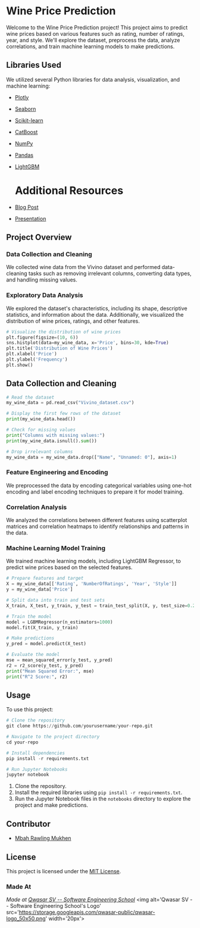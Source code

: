 

# Wine Price Prediction

Welcome to the Wine Price Prediction project! This project aims to predict wine prices based on various features such as rating, number of ratings, year, and style. We'll explore the dataset, preprocess the data, analyze correlations, and train machine learning models to make predictions.

## Libraries Used

We utilized several Python libraries for data analysis, visualization, and machine learning:

- [Plotly](https://plotly.com/)
- [Seaborn](https://seaborn.pydata.org/)
- [Scikit-learn](https://scikit-learn.org/)
- [CatBoost](https://catboost.ai/)
- [NumPy](https://numpy.org/)
- [Pandas](https://pandas.pydata.org/)
- [LightGBM](https://lightgbm.readthedocs.io/en/latest/)

  # Additional Resources

- [Blog Post](https://medium.com/@rawlingsofficial300/my-vivivno-9b85d08052ce)
- [Presentation](https://www.canva.com/design/DAFsOBpadDk/je5Jb0B893FSJSaxWg8OJQ/edit?utm_content=DAFsOBpadDk&utm_campaign=designshare&utm_medium=link2&utm_source=sharebutton)


## Project Overview

### Data Collection and Cleaning

We collected wine data from the Vivino dataset and performed data-cleaning tasks such as removing irrelevant columns, converting data types, and handling missing values.

### Exploratory Data Analysis

We explored the dataset's characteristics, including its shape, descriptive statistics, and information about the data. Additionally, we visualized the distribution of wine prices, ratings, and other features.

```python
# Visualize the distribution of wine prices
plt.figure(figsize=(10, 6))
sns.histplot(data=my_wine_data, x='Price', bins=30, kde=True)
plt.title('Distribution of Wine Prices')
plt.xlabel('Price')
plt.ylabel('Frequency')
plt.show()
```

## Data Collection and Cleaning

```python
# Read the dataset
my_wine_data = pd.read_csv("Vivino_dataset.csv")

# Display the first few rows of the dataset
print(my_wine_data.head())

# Check for missing values
print("Columns with missing values:")
print(my_wine_data.isnull().sum())

# Drop irrelevant columns
my_wine_data = my_wine_data.drop(["Name", "Unnamed: 0"], axis=1)
```


### Feature Engineering and Encoding

We preprocessed the data by encoding categorical variables using one-hot encoding and label encoding techniques to prepare it for model training.

### Correlation Analysis

We analyzed the correlations between different features using scatterplot matrices and correlation heatmaps to identify relationships and patterns in the data.

### Machine Learning Model Training

We trained machine learning models, including LightGBM Regressor, to predict wine prices based on the selected features.
```python
# Prepare features and target
X = my_wine_data[['Rating', 'NumberOfRatings', 'Year', 'Style']]
y = my_wine_data['Price']

# Split data into train and test sets
X_train, X_test, y_train, y_test = train_test_split(X, y, test_size=0.2, random_state=42)

# Train the model
model = LGBMRegressor(n_estimators=1000)
model.fit(X_train, y_train)

# Make predictions
y_pred = model.predict(X_test)

# Evaluate the model
mse = mean_squared_error(y_test, y_pred)
r2 = r2_score(y_test, y_pred)
print("Mean Squared Error:", mse)
print("R^2 Score:", r2)
```
## Usage

To use this project:
```python
# Clone the repository
git clone https://github.com/yourusername/your-repo.git

# Navigate to the project directory
cd your-repo

# Install dependencies
pip install -r requirements.txt

# Run Jupyter Notebooks
jupyter notebook

```

1. Clone the repository.
2. Install the required libraries using `pip install -r requirements.txt`.
3. Run the Jupyter Notebook files in the `notebooks` directory to explore the project and make predictions.

## Contributor

- [Mbah Rawling Mukhen](https://github.com/Rawlingsofficial/)

## License

This project is licensed under the [MIT License](LICENSE).


### Made At
<span><i>Made at <a href='https://qwasar.io'>Qwasar SV -- Software Engineering School</a></i></span>
<span><img alt='Qwasar SV -- Software Engineering School's Logo' src='https://storage.googleapis.com/qwasar-public/qwasar-logo_50x50.png' width='20px'></span>
